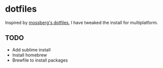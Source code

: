 # dotfiles

Inspired by [mossberg's dotfiles](https://github.com/mossberg/dotfiles), I have tweaked the install for multiplatform.

TODO
----
- Add sublime install
- Install homebrew
- Brewfile to install packages